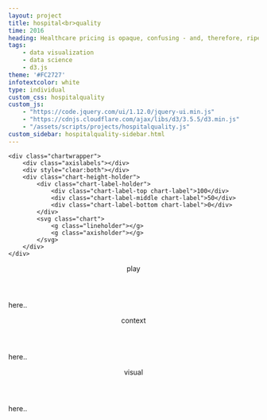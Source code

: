 ```yaml
---
layout: project
title: hospital<br>quality
time: 2016
heading: Healthcare pricing is opaque, confusing - and, therefore, ripe for visualization. My interactive visual below enables users to compare cost, quality, and size of roughly two-thousand medicare/medicaid hospitals. Filters enable the user to pick apart smaller trends, and explore cost/quality public datasets from the bottom-up.<br>A static form of this poster was displayed in the HIMSS healthcare conference, with an accompanying blog post <a href="http://arcadiasolutions.com/weaving-hospital-variation/">here</a>
tags:
    - data visualization
    - data science
    - d3.js
theme: '#FC2727'
infotextcolor: white
type: individual
custom_css: hospitalquality
custom_js: 
    - "https://code.jquery.com/ui/1.12.0/jquery-ui.min.js"
    - "https://cdnjs.cloudflare.com/ajax/libs/d3/3.5.5/d3.min.js"
    - "/assets/scripts/projects/hospitalquality.js"
custom_sidebar: hospitalquality-sidebar.html 
---
```


<section class="block block-data-visual">


    <div class="chartwrapper">
        <div class="axislabels"></div>
        <div style="clear:both"></div>
        <div class="chart-height-holder">
            <div class="chart-label-holder">
                <div class="chart-label-top chart-label">100</div>
                <div class="chart-label-middle chart-label">50</div>                  
                <div class="chart-label-bottom chart-label">0</div>             
            </div>
            <svg class="chart">      
                <g class="lineholder"></g>
                <g class="axisholder"></g>      
            </svg>
        </div>    
    </div>    
</section>

<section class="block">
    <header class="block-header">play</header>
    <div class="block-text">
        <p>here..</p>
    </div>
</section>

<section class="block">
    <header class="block-header">context</header>
    <div class="block-text">
        <p>here..</p>
    </div>
</section>

<section class="block">
    <header class="block-header">visual</header>
    <div class="block-text">
        <p>here..</p>
    </div>
</section>